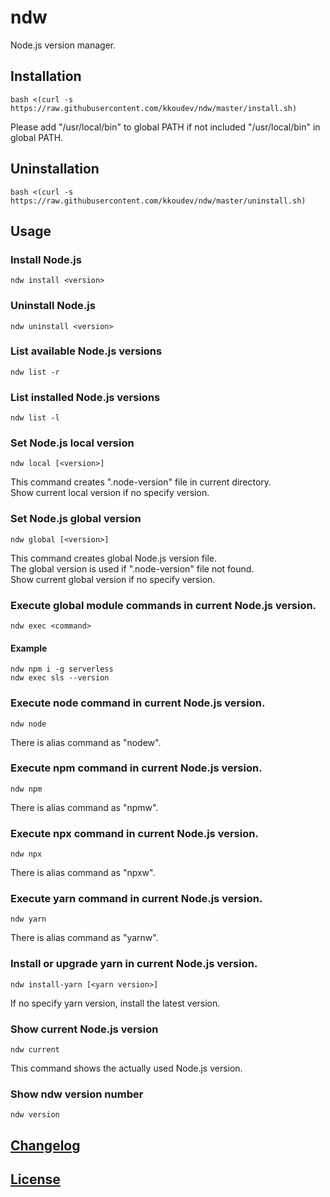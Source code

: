 # ndw

Node.js version manager.

## Installation

```
bash <(curl -s https://raw.githubusercontent.com/kkoudev/ndw/master/install.sh)
```

Please add "/usr/local/bin" to global PATH if not included "/usr/local/bin" in global PATH.

## Uninstallation

```
bash <(curl -s https://raw.githubusercontent.com/kkoudev/ndw/master/uninstall.sh)
```

## Usage

### Install Node.js

```
ndw install <version>
```

### Uninstall Node.js

```
ndw uninstall <version>
```

### List available Node.js versions

```
ndw list -r
```

### List installed Node.js versions

```
ndw list -l
```

### Set Node.js local version

```
ndw local [<version>]
```

This command creates ".node-version" file in current directory.  
Show current local version if no specify version.

### Set Node.js global version

```
ndw global [<version>]
```

This command creates global Node.js version file.  
The global version is used if ".node-version" file not found.  
Show current global version if no specify version.

### Execute global module commands in current Node.js version.

```
ndw exec <command>
```

#### Example

```
ndw npm i -g serverless
ndw exec sls --version
```

### Execute node command in current Node.js version.

```
ndw node
```

There is alias command as "nodew".

### Execute npm command in current Node.js version.

```
ndw npm
```

There is alias command as "npmw".

### Execute npx command in current Node.js version.

```
ndw npx
```

There is alias command as "npxw".

### Execute yarn command in current Node.js version.

```
ndw yarn
```

There is alias command as "yarnw".

### Install or upgrade yarn in current Node.js version.

```
ndw install-yarn [<yarn version>]
```

If no specify yarn version, install the latest version.

### Show current Node.js version

```
ndw current
```

This command shows the actually used Node.js version.

### Show ndw version number

```
ndw version
```

## [Changelog](CHANGELOG.md)

## [License](LICENSE)
